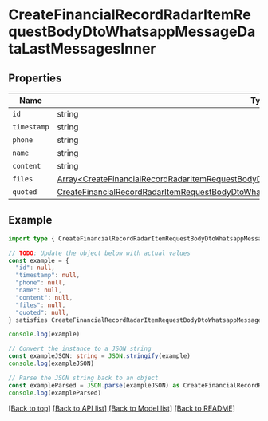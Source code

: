 
# CreateFinancialRecordRadarItemRequestBodyDtoWhatsappMessageDataLastMessagesInner


## Properties

Name | Type
------------ | -------------
`id` | string
`timestamp` | string
`phone` | string
`name` | string
`content` | string
`files` | [Array&lt;CreateFinancialRecordRadarItemRequestBodyDtoWhatsappMessageDataCurrentMessageFilesInner&gt;](CreateFinancialRecordRadarItemRequestBodyDtoWhatsappMessageDataCurrentMessageFilesInner.md)
`quoted` | [CreateFinancialRecordRadarItemRequestBodyDtoWhatsappMessageDataCurrentMessageQuoted](CreateFinancialRecordRadarItemRequestBodyDtoWhatsappMessageDataCurrentMessageQuoted.md)

## Example

```typescript
import type { CreateFinancialRecordRadarItemRequestBodyDtoWhatsappMessageDataLastMessagesInner } from '@usesofia/pegasus-core-api-sdk'

// TODO: Update the object below with actual values
const example = {
  "id": null,
  "timestamp": null,
  "phone": null,
  "name": null,
  "content": null,
  "files": null,
  "quoted": null,
} satisfies CreateFinancialRecordRadarItemRequestBodyDtoWhatsappMessageDataLastMessagesInner

console.log(example)

// Convert the instance to a JSON string
const exampleJSON: string = JSON.stringify(example)
console.log(exampleJSON)

// Parse the JSON string back to an object
const exampleParsed = JSON.parse(exampleJSON) as CreateFinancialRecordRadarItemRequestBodyDtoWhatsappMessageDataLastMessagesInner
console.log(exampleParsed)
```

[[Back to top]](#) [[Back to API list]](../README.md#api-endpoints) [[Back to Model list]](../README.md#models) [[Back to README]](../README.md)


